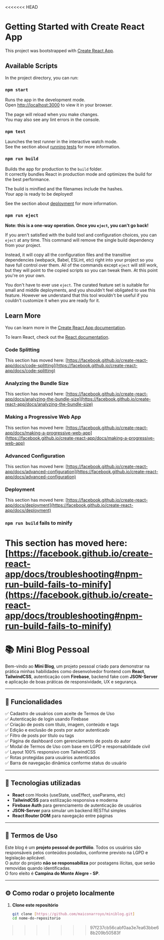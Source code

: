 <<<<<<< HEAD
# Getting Started with Create React App

This project was bootstrapped with [Create React App](https://github.com/facebook/create-react-app).

## Available Scripts

In the project directory, you can run:

### `npm start`

Runs the app in the development mode.\
Open [http://localhost:3000](http://localhost:3000) to view it in your browser.

The page will reload when you make changes.\
You may also see any lint errors in the console.

### `npm test`

Launches the test runner in the interactive watch mode.\
See the section about [running tests](https://facebook.github.io/create-react-app/docs/running-tests) for more information.

### `npm run build`

Builds the app for production to the `build` folder.\
It correctly bundles React in production mode and optimizes the build for the best performance.

The build is minified and the filenames include the hashes.\
Your app is ready to be deployed!

See the section about [deployment](https://facebook.github.io/create-react-app/docs/deployment) for more information.

### `npm run eject`

**Note: this is a one-way operation. Once you `eject`, you can't go back!**

If you aren't satisfied with the build tool and configuration choices, you can `eject` at any time. This command will remove the single build dependency from your project.

Instead, it will copy all the configuration files and the transitive dependencies (webpack, Babel, ESLint, etc) right into your project so you have full control over them. All of the commands except `eject` will still work, but they will point to the copied scripts so you can tweak them. At this point you're on your own.

You don't have to ever use `eject`. The curated feature set is suitable for small and middle deployments, and you shouldn't feel obligated to use this feature. However we understand that this tool wouldn't be useful if you couldn't customize it when you are ready for it.

## Learn More

You can learn more in the [Create React App documentation](https://facebook.github.io/create-react-app/docs/getting-started).

To learn React, check out the [React documentation](https://reactjs.org/).

### Code Splitting

This section has moved here: [https://facebook.github.io/create-react-app/docs/code-splitting](https://facebook.github.io/create-react-app/docs/code-splitting)

### Analyzing the Bundle Size

This section has moved here: [https://facebook.github.io/create-react-app/docs/analyzing-the-bundle-size](https://facebook.github.io/create-react-app/docs/analyzing-the-bundle-size)

### Making a Progressive Web App

This section has moved here: [https://facebook.github.io/create-react-app/docs/making-a-progressive-web-app](https://facebook.github.io/create-react-app/docs/making-a-progressive-web-app)

### Advanced Configuration

This section has moved here: [https://facebook.github.io/create-react-app/docs/advanced-configuration](https://facebook.github.io/create-react-app/docs/advanced-configuration)

### Deployment

This section has moved here: [https://facebook.github.io/create-react-app/docs/deployment](https://facebook.github.io/create-react-app/docs/deployment)

### `npm run build` fails to minify

This section has moved here: [https://facebook.github.io/create-react-app/docs/troubleshooting#npm-run-build-fails-to-minify](https://facebook.github.io/create-react-app/docs/troubleshooting#npm-run-build-fails-to-minify)
=======
# 📚 Mini Blog Pessoal

Bem-vindo ao **Mini Blog**, um projeto pessoal criado para demonstrar na prática minhas habilidades como desenvolvedor frontend com **React**, **TailwindCSS**, autenticação com **Firebase**, backend fake com **JSON-Server** e aplicação de boas práticas de responsividade, UX e segurança.

---

## 🚀 **Funcionalidades**

✅ Cadastro de usuários com aceite de Termos de Uso  
✅ Autenticação de login usando Firebase  
✅ Criação de posts com título, imagem, conteúdo e tags  
✅ Edição e exclusão de posts por autor autenticado  
✅ Filtro de posts por título ou tags  
✅ Página de dashboard com gerenciamento de posts do autor  
✅ Modal de Termos de Uso com base em LGPD e responsabilidade civil  
✅ Layout 100% responsivo com TailwindCSS  
✅ Rotas protegidas para usuários autenticados  
✅ Barra de navegação dinâmica conforme status do usuário

---

## 🧰 **Tecnologias utilizadas**

- **React** com Hooks (useState, useEffect, useParams, etc)
- **TailwindCSS** para estilização responsiva e moderna
- **Firebase Auth** para gerenciamento de autenticação de usuários
- **JSON-Server** para simular um backend RESTful simples
- **React Router DOM** para navegação entre páginas

---

## 📜 **Termos de Uso**

Este blog é um **projeto pessoal de portfólio**. Todos os usuários são responsáveis pelos conteúdos postados, conforme previsto na LGPD e legislação aplicável.  
O autor do projeto **não se responsabiliza** por postagens ilícitas, que serão removidas quando identificadas.  
O foro eleito é **Campina do Monte Alegre - SP**.

---

## ⚙️ **Como rodar o projeto localmente**

1. **Clone este repositório**
   ```bash
   git clone [https://github.com/maiconarroyo/miniblog.git]
   cd nome-do-repositorio
>>>>>>> 97f237cb56cabf0aa3e7ea63bbe68b209b50583f

